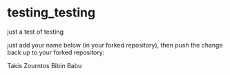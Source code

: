 # testing_testing
just a test of testing

just add your name below (in your forked repository), then push the change back up to your forked repository:

Takis Zourntos
Bibin Babu
